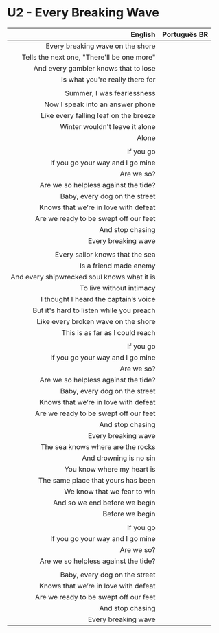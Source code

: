 # U2 - Every Breaking Wave

| English | Português BR |
|------:|:--------------------|
| Every breaking wave on the shore |
| Tells the next one, "There'll be one more" |
| And every gambler knows that to lose |
| Is what you're really there for |
|  |
| Summer, I was fearlessness |
| Now I speak into an answer phone |
| Like every falling leaf on the breeze |
| Winter wouldn't leave it alone |
| Alone |
|  |
| If you go |
| If you go your way and I go mine |
| Are we so? |
| Are we so helpless against the tide? |
| Baby, every dog on the street |
| Knows that we’re in love with defeat |
| Are we ready to be swept off our feet |
| And stop chasing |
| Every breaking wave |
|  |
| Every sailor knows that the sea |
| Is a friend made enemy |
| And every shipwrecked soul knows what it is |
| To live without intimacy |
| I thought I heard the captain’s voice |
| But it's hard to listen while you preach |
| Like every broken wave on the shore |
| This is as far as I could reach |
|  |
| If you go |
| If you go your way and I go mine |
| Are we so? |
| Are we so helpless against the tide? |
| Baby, every dog on the street |
| Knows that we’re in love with defeat |
| Are we ready to be swept off our feet |
| And stop chasing |
| Every breaking wave |
| The sea knows where are the rocks |
| And drowning is no sin |
| You know where my heart is |
| The same place that yours has been |
| We know that we fear to win |
| And so we end before we begin |
| Before we begin |
|  |
| If you go |
| If you go your way and I go mine |
| Are we so? |
| Are we so helpless against the tide? |
|  |
| Baby, every dog on the street |
| Knows that we’re in love with defeat |
| Are we ready to be swept off our feet |
| And stop chasing |
| Every breaking wave |